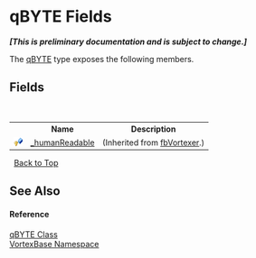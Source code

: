 # qBYTE Fields
 _**\[This is preliminary documentation and is subject to change.\]**_

The <a href="T_VortexBase_qBYTE.md">qBYTE</a> type exposes the following members.


## Fields
&nbsp;<table><tr><th></th><th>Name</th><th>Description</th></tr><tr><td>![Protected field](media/protfield.gif "Protected field")</td><td><a href="F_VortexBase_fbVortexer__humanReadable.md">_humanReadable</a></td><td> (Inherited from <a href="T_VortexBase_fbVortexer.md">fbVortexer</a>.)</td></tr></table>&nbsp;
<a href="#qbyte-fields">Back to Top</a>

## See Also


#### Reference
<a href="T_VortexBase_qBYTE.md">qBYTE Class</a><br /><a href="N_VortexBase.md">VortexBase Namespace</a><br />